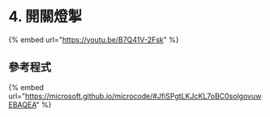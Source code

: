 # 4. 開關燈掣

{% embed url="https://youtu.be/B7Q41V-2Fsk" %}

## 參考程式

{% embed url="https://microsoft.github.io/microcode/#JfiSPgtLKJcKL7oBC0solgovuwEBAQEA" %}

